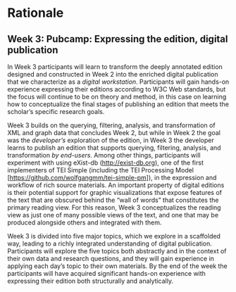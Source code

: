 # Rationale

## Week 3: Pubcamp: Expressing the edition, digital publication

In Week 3 participants will learn to transform the deeply annotated edition designed and constructed in Week 2 into the enriched digital publication that we characterize as a _digital workstation_. Participants will gain hands-on experience expressing their editions according to W3C Web standards, but the focus will continue to be on theory and method, in this case on learning how to conceptualize the final stages of publishing an edition that meets the scholar’s specific research goals.

Week 3 builds on the querying, filtering, analysis, and transformation of XML and graph data that concludes Week 2, but while in Week 2 the goal was the _developer’s_ exploration of the edition, in Week 3 the developer learns to publish an edition that supports querying, filtering, analysis, and transformation _by end-users_. Among other things, participants will experiment with using eXist-db (<http://exist-db.org>), one of the first implementers of TEI Simple (including the TEI Processing Model [<https://github.com/wolfgangmm/tei-simple-pm>]), in the expression and workflow of rich source materials. An important property of digital editions is their potential support for graphic visualizations that expose features of the text that are obscured behind the “wall of words” that constitutes the primary reading view. For this reason, Week 3 conceptualizes the reading view as just one of many possible views of the text, and one that may be produced alongside others and integrated with them.

Week 3 is divided into five major topics, which we explore in a scaffolded way, leading to a richly integrated understanding of digital publication. Participants will explore the five topics both abstractly and in the context of their own data and research questions, and they will gain experience in applying each day’s topic to their own materials. By the end of the week the participants will have acquired significant hands-on experience with expressing their edition both structurally and analytically.
